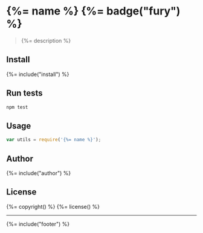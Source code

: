 # {%= name %} {%= badge("fury") %}

> {%= description %}

## Install
{%= include("install") %}

## Run tests

```bash
npm test
```

## Usage

```js
var utils = require('{%= name %}');
```

## Author
{%= include("author") %}

## License
{%= copyright() %}
{%= license() %}

***

{%= include("footer") %}
